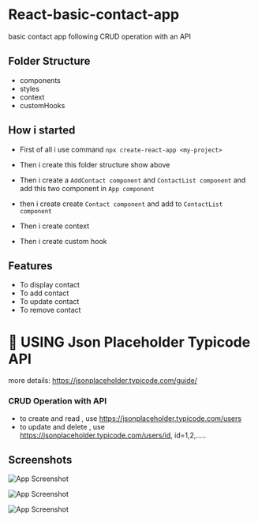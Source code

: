 # React-basic-contact-app

basic contact app following CRUD operation with an API

## Folder Structure

- components
- styles
- context
- customHooks

## How i started

- First of all i use command `npx create-react-app <my-project>`
- Then i create this folder structure show above
- Then i create a `AddContact component` and `ContactList component` and add this two component in `App component`
- then i create create `Contact component` and add to `ContactList component`

- Then i create context

- Then i create custom hook

## Features

- To display contact
- To add contact
- To update contact
- To remove contact

# 🚦 USING Json Placeholder Typicode API

more details:
<https://jsonplaceholder.typicode.com/guide/>

### CRUD Operation with API

- to create and read , use <https://jsonplaceholder.typicode.com/users>
- to update and delete , use <https://jsonplaceholder.typicode.com/users/id>, id=1,2,.....

## Screenshots

![App Screenshot](https://honeshwar.github.io/react-basic-contact-app/assets/images/1.jpeg)

![App Screenshot](https://honeshwar.github.io/react-basic-contact-app/assets/images/2.jpeg)

![App Screenshot](https://honeshwar.github.io/react-basic-contact-app/assets/images/3.jpeg)
